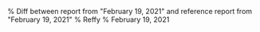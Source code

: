 % Diff between report from "February 19, 2021" and reference report from "February 19, 2021"
% Reffy
% February 19, 2021

